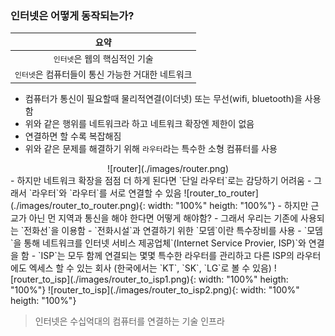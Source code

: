 ### 인터넷은 어떻게 동작되는가?  

| 요약 |
|:------:|
|`인터넷`은  웹의 핵심적인 기술|
|`인터넷`은 컴퓨터들이 통신 가능한 거대한 네트워크|
  
- 컴퓨터가 통신이 필요할때 물리적연결(이더넷) 또는 무선(wifi, bluetooth)을 사용함
- 위와 같은 행위를 네트워크라 하고 네트워크 확장엔 제한이 없음
- 연결하면 할 수록 복잡해짐
- 위와 같은 문제를 해결하기 위해 `라우터`라는 특수한 소형 컴퓨터를 사용
<div align="center">
![router](./images/router.png)
</div>
- 하지만 네트워크 확장을 점점 더 하게 된다면 `단일 라우터`로는 감당하기 어려움
- 그래서 `라우터`와 `라우터`를 서로 연결할 수 있음
![router_to_router](./images/router_to_router.png){: width: "100%" heigth: "100%"}
- 하지만 근교가 아닌 먼 지역과 통신을 해야 한다면 어떻게 해야함?
- 그래서 우리는 기존에 사용되는 `전화선`을 이용함 
- `전화시설`과 연결하기 위한 `모뎀`이란 특수장비를 사용
- `모뎀`을 통해 네트워크를 인터넷 서비스 제공업체`(Internet Service Provier, ISP)`와 연결을 함
- `ISP`는 모두 함께 연결되는 몇몇 특수한 라우터를 관리하고 다른 ISP의 라우터에도 엑세스 할 수 있는 회사
(한국에서는 `KT`, `SK`, `LG`로 볼 수 있음)
![router_to_isp](./images/router_to_isp1.png){: width: "100%" heigth: "100%"}
![router_to_isp](./images/router_to_isp2.png){: width: "100%" heigth: "100%"}

> 인터넷은 수십억대의 컴퓨터를 연결하는 기술 인프라
